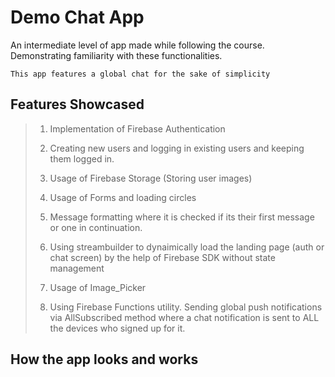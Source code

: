 # Demo Chat App
An intermediate level of app made while following the course. Demonstrating familiarity with these functionalities.
```
This app features a global chat for the sake of simplicity 
```
## Features Showcased
> 1. Implementation of Firebase Authentication
>
> 2. Creating new users and logging in existing users and keeping them logged in.
>
> 3. Usage of Firebase Storage (Storing user images)
> 
> 4. Usage of Forms and loading circles
>
> 5. Message formatting where it is checked if its their first message or one in continuation.
>
> 6. Using streambuilder to dynaimically load the landing page (auth or chat screen) by the help of Firebase SDK without state management
>
> 7. Usage of Image_Picker
> 
> 8. Using Firebase Functions utility. Sending global push notifications via AllSubscribed method where a chat notification is sent to ALL the devices who signed up for it.
## How the app looks and works